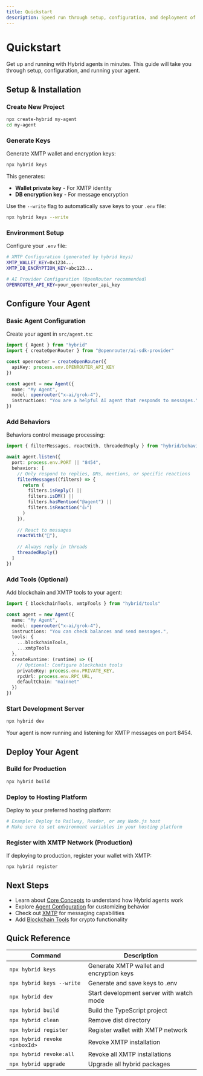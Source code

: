 ```yaml
---
title: Quickstart
description: Speed run through setup, configuration, and deployment of Hybrid agents
---
```


# Quickstart

Get up and running with Hybrid agents in minutes. This guide will take you through setup, configuration, and running your agent.

## Setup & Installation

### Create New Project

```bash
npx create-hybrid my-agent
cd my-agent
```

### Generate Keys

Generate XMTP wallet and encryption keys:

```bash
npx hybrid keys
```

This generates:
- **Wallet private key** - For XMTP identity
- **DB encryption key** - For message encryption

Use the `--write` flag to automatically save keys to your `.env` file:

```bash
npx hybrid keys --write
```

### Environment Setup

Configure your `.env` file:

```bash
# XMTP Configuration (generated by hybrid keys)
XMTP_WALLET_KEY=0x1234...
XMTP_DB_ENCRYPTION_KEY=abc123...

# AI Provider Configuration (OpenRouter recommended)
OPENROUTER_API_KEY=your_openrouter_api_key
```

## Configure Your Agent

### Basic Agent Configuration

Create your agent in `src/agent.ts`:

```typescript
import { Agent } from "hybrid"
import { createOpenRouter } from "@openrouter/ai-sdk-provider"

const openrouter = createOpenRouter({
  apiKey: process.env.OPENROUTER_API_KEY
})

const agent = new Agent({
  name: "My Agent",
  model: openrouter("x-ai/grok-4"),
  instructions: "You are a helpful AI agent that responds to messages."
})
```

### Add Behaviors

Behaviors control message processing:

```typescript
import { filterMessages, reactWith, threadedReply } from "hybrid/behaviors"

await agent.listen({
  port: process.env.PORT || "8454",
  behaviors: [
    // Only respond to replies, DMs, mentions, or specific reactions
    filterMessages((filters) => {
      return (
        filters.isReply() ||
        filters.isDM() ||
        filters.hasMention("@agent") ||
        filters.isReaction("👍")
      )
    }),
    
    // React to messages
    reactWith("👀"),
    
    // Always reply in threads
    threadedReply()
  ]
})
```

### Add Tools (Optional)

Add blockchain and XMTP tools to your agent:

```typescript
import { blockchainTools, xmtpTools } from "hybrid/tools"

const agent = new Agent({
  name: "My Agent",
  model: openrouter("x-ai/grok-4"),
  instructions: "You can check balances and send messages.",
  tools: {
    ...blockchainTools,
    ...xmtpTools
  },
  createRuntime: (runtime) => ({
    // Optional: Configure blockchain tools
    privateKey: process.env.PRIVATE_KEY,
    rpcUrl: process.env.RPC_URL,
    defaultChain: "mainnet"
  })
})
```

### Start Development Server

```bash
npx hybrid dev
```

Your agent is now running and listening for XMTP messages on port 8454.

## Deploy Your Agent

### Build for Production

```bash
npx hybrid build
```

### Deploy to Hosting Platform

Deploy to your preferred hosting platform:

```bash
# Example: Deploy to Railway, Render, or any Node.js host
# Make sure to set environment variables in your hosting platform
```

### Register with XMTP Network (Production)

If deploying to production, register your wallet with XMTP:

```bash
npx hybrid register
```

## Next Steps

- Learn about [Core Concepts](/core-concepts) to understand how Hybrid agents work
- Explore [Agent Configuration](/agent-configuration/prompts) for customizing behavior
- Check out [XMTP](/xmtp/introduction) for messaging capabilities
- Add [Blockchain Tools](/blockchain/tools) for crypto functionality

## Quick Reference

| Command                       | Description                              |
| ----------------------------- | ---------------------------------------- |
| `npx hybrid keys`             | Generate XMTP wallet and encryption keys |
| `npx hybrid keys --write`     | Generate and save keys to .env           |
| `npx hybrid dev`              | Start development server with watch mode |
| `npx hybrid build`            | Build the TypeScript project             |
| `npx hybrid clean`            | Remove dist directory                    |
| `npx hybrid register`         | Register wallet with XMTP network        |
| `npx hybrid revoke <inboxId>` | Revoke XMTP installation                 |
| `npx hybrid revoke:all`       | Revoke all XMTP installations            |
| `npx hybrid upgrade`          | Upgrade all hybrid packages              |
